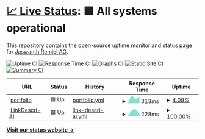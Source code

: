 # [📈 Live Status](https://JaswanthRemiel.github.io/uptime): <!--live status--> **🟩 All systems operational**

This repository contains the open-source uptime monitor and status page for [Jaswanth Remiel AG](https://remiel.fyi).

[![Uptime CI](https://github.com/JaswanthRemiel/uptime/workflows/Uptime%20CI/badge.svg)](https://github.com/JaswanthRemiel/uptime/actions?query=workflow%3A%22Uptime+CI%22)
[![Response Time CI](https://github.com/JaswanthRemiel/uptime/workflows/Response%20Time%20CI/badge.svg)](https://github.com/JaswanthRemiel/uptime/actions?query=workflow%3A%22Response+Time+CI%22)
[![Graphs CI](https://github.com/JaswanthRemiel/uptime/workflows/Graphs%20CI/badge.svg)](https://github.com/JaswanthRemiel/uptime/actions?query=workflow%3A%22Graphs+CI%22)
[![Static Site CI](https://github.com/JaswanthRemiel/uptime/workflows/Static%20Site%20CI/badge.svg)](https://github.com/JaswanthRemiel/uptime/actions?query=workflow%3A%22Static+Site+CI%22)
[![Summary CI](https://github.com/JaswanthRemiel/uptime/workflows/Summary%20CI/badge.svg)](https://github.com/JaswanthRemiel/uptime/actions?query=workflow%3A%22Summary+CI%22)

<!--start: status pages-->
<!-- This summary is generated by Upptime (https://github.com/upptime/upptime) -->
<!-- Do not edit this manually, your changes will be overwritten -->
<!-- prettier-ignore -->
| URL | Status | History | Response Time | Uptime |
| --- | ------ | ------- | ------------- | ------ |
| <img alt="" src="https://icons.duckduckgo.com/ip3/remiel.fyi.ico" height="13"> [portfolio](https://remiel.fyi) | 🟩 Up | [portfolio.yml](https://github.com/JaswanthRemiel/uptime/commits/HEAD/history/portfolio.yml) | <details><summary><img alt="Response time graph" src="./graphs/portfolio/response-time-week.png" height="20"> 313ms</summary><br><a href="https://JaswanthRemiel.github.io/uptime/history/portfolio"><img alt="Response time 612" src="https://img.shields.io/endpoint?url=https%3A%2F%2Fraw.githubusercontent.com%2FJaswanthRemiel%2Fuptime%2FHEAD%2Fapi%2Fportfolio%2Fresponse-time.json"></a><br><a href="https://JaswanthRemiel.github.io/uptime/history/portfolio"><img alt="24-hour response time 313" src="https://img.shields.io/endpoint?url=https%3A%2F%2Fraw.githubusercontent.com%2FJaswanthRemiel%2Fuptime%2FHEAD%2Fapi%2Fportfolio%2Fresponse-time-day.json"></a><br><a href="https://JaswanthRemiel.github.io/uptime/history/portfolio"><img alt="7-day response time 313" src="https://img.shields.io/endpoint?url=https%3A%2F%2Fraw.githubusercontent.com%2FJaswanthRemiel%2Fuptime%2FHEAD%2Fapi%2Fportfolio%2Fresponse-time-week.json"></a><br><a href="https://JaswanthRemiel.github.io/uptime/history/portfolio"><img alt="30-day response time 612" src="https://img.shields.io/endpoint?url=https%3A%2F%2Fraw.githubusercontent.com%2FJaswanthRemiel%2Fuptime%2FHEAD%2Fapi%2Fportfolio%2Fresponse-time-month.json"></a><br><a href="https://JaswanthRemiel.github.io/uptime/history/portfolio"><img alt="1-year response time 612" src="https://img.shields.io/endpoint?url=https%3A%2F%2Fraw.githubusercontent.com%2FJaswanthRemiel%2Fuptime%2FHEAD%2Fapi%2Fportfolio%2Fresponse-time-year.json"></a></details> | <details><summary><a href="https://JaswanthRemiel.github.io/uptime/history/portfolio">4.09%</a></summary><a href="https://JaswanthRemiel.github.io/uptime/history/portfolio"><img alt="All-time uptime 39.01%" src="https://img.shields.io/endpoint?url=https%3A%2F%2Fraw.githubusercontent.com%2FJaswanthRemiel%2Fuptime%2FHEAD%2Fapi%2Fportfolio%2Fuptime.json"></a><br><a href="https://JaswanthRemiel.github.io/uptime/history/portfolio"><img alt="24-hour uptime 28.65%" src="https://img.shields.io/endpoint?url=https%3A%2F%2Fraw.githubusercontent.com%2FJaswanthRemiel%2Fuptime%2FHEAD%2Fapi%2Fportfolio%2Fuptime-day.json"></a><br><a href="https://JaswanthRemiel.github.io/uptime/history/portfolio"><img alt="7-day uptime 4.09%" src="https://img.shields.io/endpoint?url=https%3A%2F%2Fraw.githubusercontent.com%2FJaswanthRemiel%2Fuptime%2FHEAD%2Fapi%2Fportfolio%2Fuptime-week.json"></a><br><a href="https://JaswanthRemiel.github.io/uptime/history/portfolio"><img alt="30-day uptime 39.01%" src="https://img.shields.io/endpoint?url=https%3A%2F%2Fraw.githubusercontent.com%2FJaswanthRemiel%2Fuptime%2FHEAD%2Fapi%2Fportfolio%2Fuptime-month.json"></a><br><a href="https://JaswanthRemiel.github.io/uptime/history/portfolio"><img alt="1-year uptime 39.01%" src="https://img.shields.io/endpoint?url=https%3A%2F%2Fraw.githubusercontent.com%2FJaswanthRemiel%2Fuptime%2FHEAD%2Fapi%2Fportfolio%2Fuptime-year.json"></a></details>
| <img alt="" src="https://icons.duckduckgo.com/ip3/remielai.vercel.app.ico" height="13"> [LinkDescri-AI](https://remielai.vercel.app) | 🟩 Up | [link-descri-ai.yml](https://github.com/JaswanthRemiel/uptime/commits/HEAD/history/link-descri-ai.yml) | <details><summary><img alt="Response time graph" src="./graphs/link-descri-ai/response-time-week.png" height="20"> 228ms</summary><br><a href="https://JaswanthRemiel.github.io/uptime/history/link-descri-ai"><img alt="Response time 228" src="https://img.shields.io/endpoint?url=https%3A%2F%2Fraw.githubusercontent.com%2FJaswanthRemiel%2Fuptime%2FHEAD%2Fapi%2Flink-descri-ai%2Fresponse-time.json"></a><br><a href="https://JaswanthRemiel.github.io/uptime/history/link-descri-ai"><img alt="24-hour response time 228" src="https://img.shields.io/endpoint?url=https%3A%2F%2Fraw.githubusercontent.com%2FJaswanthRemiel%2Fuptime%2FHEAD%2Fapi%2Flink-descri-ai%2Fresponse-time-day.json"></a><br><a href="https://JaswanthRemiel.github.io/uptime/history/link-descri-ai"><img alt="7-day response time 228" src="https://img.shields.io/endpoint?url=https%3A%2F%2Fraw.githubusercontent.com%2FJaswanthRemiel%2Fuptime%2FHEAD%2Fapi%2Flink-descri-ai%2Fresponse-time-week.json"></a><br><a href="https://JaswanthRemiel.github.io/uptime/history/link-descri-ai"><img alt="30-day response time 228" src="https://img.shields.io/endpoint?url=https%3A%2F%2Fraw.githubusercontent.com%2FJaswanthRemiel%2Fuptime%2FHEAD%2Fapi%2Flink-descri-ai%2Fresponse-time-month.json"></a><br><a href="https://JaswanthRemiel.github.io/uptime/history/link-descri-ai"><img alt="1-year response time 228" src="https://img.shields.io/endpoint?url=https%3A%2F%2Fraw.githubusercontent.com%2FJaswanthRemiel%2Fuptime%2FHEAD%2Fapi%2Flink-descri-ai%2Fresponse-time-year.json"></a></details> | <details><summary><a href="https://JaswanthRemiel.github.io/uptime/history/link-descri-ai">100.00%</a></summary><a href="https://JaswanthRemiel.github.io/uptime/history/link-descri-ai"><img alt="All-time uptime 100.00%" src="https://img.shields.io/endpoint?url=https%3A%2F%2Fraw.githubusercontent.com%2FJaswanthRemiel%2Fuptime%2FHEAD%2Fapi%2Flink-descri-ai%2Fuptime.json"></a><br><a href="https://JaswanthRemiel.github.io/uptime/history/link-descri-ai"><img alt="24-hour uptime 100.00%" src="https://img.shields.io/endpoint?url=https%3A%2F%2Fraw.githubusercontent.com%2FJaswanthRemiel%2Fuptime%2FHEAD%2Fapi%2Flink-descri-ai%2Fuptime-day.json"></a><br><a href="https://JaswanthRemiel.github.io/uptime/history/link-descri-ai"><img alt="7-day uptime 100.00%" src="https://img.shields.io/endpoint?url=https%3A%2F%2Fraw.githubusercontent.com%2FJaswanthRemiel%2Fuptime%2FHEAD%2Fapi%2Flink-descri-ai%2Fuptime-week.json"></a><br><a href="https://JaswanthRemiel.github.io/uptime/history/link-descri-ai"><img alt="30-day uptime 100.00%" src="https://img.shields.io/endpoint?url=https%3A%2F%2Fraw.githubusercontent.com%2FJaswanthRemiel%2Fuptime%2FHEAD%2Fapi%2Flink-descri-ai%2Fuptime-month.json"></a><br><a href="https://JaswanthRemiel.github.io/uptime/history/link-descri-ai"><img alt="1-year uptime 100.00%" src="https://img.shields.io/endpoint?url=https%3A%2F%2Fraw.githubusercontent.com%2FJaswanthRemiel%2Fuptime%2FHEAD%2Fapi%2Flink-descri-ai%2Fuptime-year.json"></a></details>

<!--end: status pages-->

[**Visit our status website →**](https://JaswanthRemiel.github.io/uptime)
